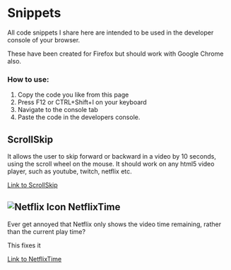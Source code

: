 # Snippets

All code snippets I share here are intended to be used in the developer console of your browser. 

These have been created for Firefox but should work with Google Chrome also.

### How to use:
1. Copy the code you like from this page
2. Press F12 or CTRL+Shift+I on your keyboard
3. Navigate to the console tab
4. Paste the code in the developers console.


## ScrollSkip
It allows the user to skip forward or backward in a video by 10 seconds, using the scroll wheel on the mouse.
It should work on any html5 video player, such as youtube, twitch, netflix etc.

[Link to ScrollSkip](../master/scrollskip.js)


## ![Netflix Icon](../master/Media/netflixlogo24.png "Logo Title Text 1") NetflixTime 
Ever get annoyed that Netflix only shows the video time remaining, rather than the current play time? 

This fixes it

[Link to NetflixTime](../master/NetflixTime.js)


